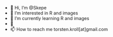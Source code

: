 - 👋 Hi, I’m @Skepe
- 👀 I’m interested in R and images
- 🌱 I’m currently learning R and images
- 💞️ 
- 📫 How to reach me torsten.kroll[at]gmail.com

<!---
Skepe/Skepe is a ✨ special ✨ repository because its `README.md` (this file) appears on your GitHub profile.
You can click the Preview link to take a look at your changes.
--->
